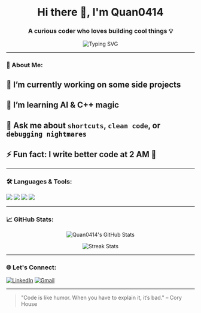  <h1 align="center">Hi there 👋, I'm Quan0414</h1>
<h3 align="center">A curious coder who loves building cool things 💡</h3>

<p align="center">
  <img src="https://readme-typing-svg.herokuapp.com?font=Fira+Code&weight=500&pause=1000&center=true&vCenter=true&width=435&lines=Welcome+to+my+profile!;I+build+things+with+💻+and+💡;Always+learning+new+stuff+%F0%9F%93%9A" alt="Typing SVG" />
</p>

---

### 🧠 About Me:
## 🔭 I’m currently working on **some side projects**
## 🌱 I’m learning **AI & C++ magic**
## 💬 Ask me about `shortcuts`, `clean code`, or `debugging nightmares`
## ⚡ Fun fact: I write better code at 2 AM 🌙

---

### 🛠️ Languages & Tools:
<p align="left">
  <img src="https://img.shields.io/badge/C++-00599C?style=for-the-badge&logo=c%2B%2B&logoColor=white"/>
  <img src="https://img.shields.io/badge/Python-3776AB?style=for-the-badge&logo=python&logoColor=white"/>
  <img src="https://img.shields.io/badge/Git-F05032?style=for-the-badge&logo=git&logoColor=white"/>
  <img src="https://img.shields.io/badge/VSCode-007ACC?style=for-the-badge&logo=visual-studio-code&logoColor=white"/>
</p>

---

### 📈 GitHub Stats:
<p align="center">
  <img src="https://github-readme-stats.vercel.app/api?username=Quan0414&show_icons=true&theme=tokyonight" alt="Quan0414's GitHub Stats"/>
</p>

<p align="center">
  <img src="https://github-readme-streak-stats.herokuapp.com/?user=Quan0414&theme=tokyonight" alt="Streak Stats"/>
</p>

---

### 🌐 Let's Connect:
[![LinkedIn](https://img.shields.io/badge/LinkedIn-blue?style=flat&logo=linkedin&labelColor=blue)](https://www.linkedin.com/)
[![Gmail](https://img.shields.io/badge/Gmail-red?style=flat&logo=gmail&labelColor=red)](mailto:youremail@example.com)

---

> "Code is like humor. When you have to explain it, it’s bad." – Cory House


